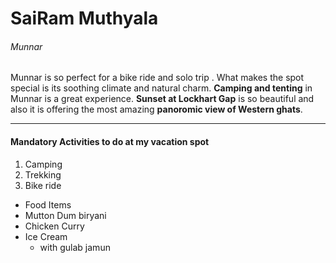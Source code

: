 # SaiRam Muthyala
###### Munnar
Munnar is so perfect for a bike ride and solo trip . What makes the spot special is its soothing climate and natural charm. **Camping and tenting** in Munnar is a great experience.  **Sunset at Lockhart Gap** is so beautiful and also it is offering the most amazing **panoromic view of Western ghats**.

********************

#### Mandatory Activities to do at my vacation spot
1. Camping
2. Trekking
3. Bike ride 

- Food Items
- Mutton Dum biryani
- Chicken Curry
- Ice Cream
     - with gulab jamun
     




